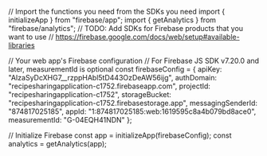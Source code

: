 // Import the functions you need from the SDKs you need
import { initializeApp } from "firebase/app";
import { getAnalytics } from "firebase/analytics";
// TODO: Add SDKs for Firebase products that you want to use
// https://firebase.google.com/docs/web/setup#available-libraries

// Your web app's Firebase configuration
// For Firebase JS SDK v7.20.0 and later, measurementId is optional
const firebaseConfig = {
  apiKey: "AIzaSyDcXHG7__rzppHAbl5tD443OzDeAW56ijg",
  authDomain: "recipesharingapplication-c1752.firebaseapp.com",
  projectId: "recipesharingapplication-c1752",
  storageBucket: "recipesharingapplication-c1752.firebasestorage.app",
  messagingSenderId: "874817025185",
  appId: "1:874817025185:web:1619595c8a4b079bd8ace0",
  measurementId: "G-04EQH41NDN"
};

// Initialize Firebase
const app = initializeApp(firebaseConfig);
const analytics = getAnalytics(app);